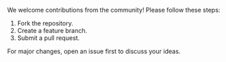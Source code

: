 We welcome contributions from the community! Please follow these steps:
1. Fork the repository.
2. Create a feature branch.
3. Submit a pull request.

For major changes, open an issue first to discuss your ideas.
